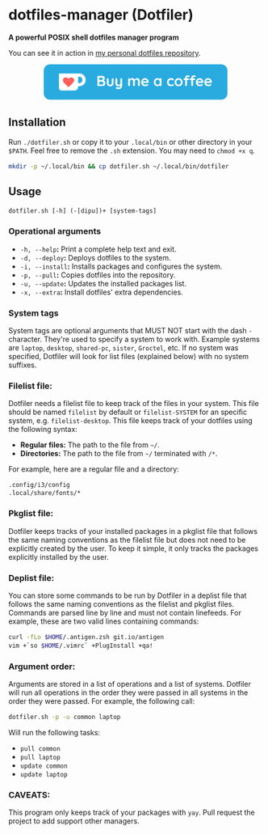 # dotfiles-manager (Dotfiler)

**A powerful POSIX shell dotfiles manager program**

You can see it in action in [my personal dotfiles repository](https://github.com/Groctel/dotfiles).

<p align="center">
<a href="https://ko-fi.com/groctel"><img height="70px" src="https://raw.githubusercontent.com/Groctel/Groctel/main/images/BuyMeACoffee_blue-2x.png" alt="Buy me a coffee"></a>
</p>

## Installation

Run `./dotfiler.sh` or copy it to your `.local/bin` or other directory in your `$PATH`.
Feel free to remove the `.sh` extension.
You may need to `chmod +x q`.

```sh
mkdir -p ~/.local/bin && cp dotfiler.sh ~/.local/bin/dotfiler
```

## Usage

```
dotfiler.sh [-h] (-[dipu])+ [system-tags]
```

### Operational arguments

  - `-h, --help`**:** Print a complete help text and exit.
  - `-d, --deploy`**:** Deploys dotfiles to the system.
  - `-i, --install`**:** Installs packages and configures the system.
  - `-p, --pull`**:** Copies dotfiles into the repository.
  - `-u, --update`**:** Updates the installed packages list.
  - `-x, --extra`**:** Install dotfiles' extra dependencies.

### System tags

System tags are optional arguments that MUST NOT start with the dash `-` character.
They're used to specify a system to work with.
Example systems are `laptop`, `desktop`, `shared-pc`, `sister`, `Groctel`, etc.
If no system was specified, Dotfiler will look for list files (explained below) with no system suffixes.

### Filelist file:

Dotfiler needs a filelist file to keep track of the files in your system.
This file should be named `filelist` by default or `filelist-SYSTEM` for an specific system, e.g. `filelist-desktop`.
This file keeps track of your dotfiles using the following syntax:

- **Regular files:** The path to the file from `~/`.
- **Directories:** The path to the file from `~/` terminated with `/*`.

For example, here are a regular file and a directory:

```
.config/i3/config
.local/share/fonts/*
```

### Pkglist file:

Dotfiler keeps tracks of your installed packages in a pkglist file that follows the same naming conventions as the filelist file but does not need to be explicitly created by the user.
To keep it simple, it only tracks the packages explicitly installed by the user.

### Deplist file:

You can store some commands to be run by Dotfiler in a deplist file that follows the same naming conventions as the filelist and pkglist files.
Commands are parsed line by line and must not contain linefeeds.
For example, these are two valid lines containing commands:

```sh
curl -fLo $HOME/.antigen.zsh git.io/antigen
vim +`so $HOME/.vimrc` +PlugInstall +qa!
```

### Argument order:

Arguments are stored in a list of operations and a list of systems.
Dotfiler will run all operations in the order they were passed in all systems in the order they were passed.
For example, the following call:

```sh
dotfiler.sh -p -u common laptop
```

Will run the following tasks:

- `pull common`
- `pull laptop`
- `update common`
- `update laptop`

### CAVEATS:

This program only keeps track of your packages with `yay`.
Pull request the project to add support other managers.
